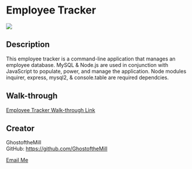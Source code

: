 # Employee Tracker

<img src="./assets/screenshot.jpg">

## Description

This employee tracker is a command-line application that manages an employee database. MySQL & Node.js are used in conjunction with JavaScript to populate, power, and manage the application. Node modules inquirer, express, mysql2, & console.table are required dependcies.

## Walk-through

[Employee Tracker Walk-through Link](placeholder)

## Creator

GhostoftheMill
<br>
GitHub: https://github.com/GhostoftheMill

[Email Me](mailto:kevinmichaelwhite@gmail.com)